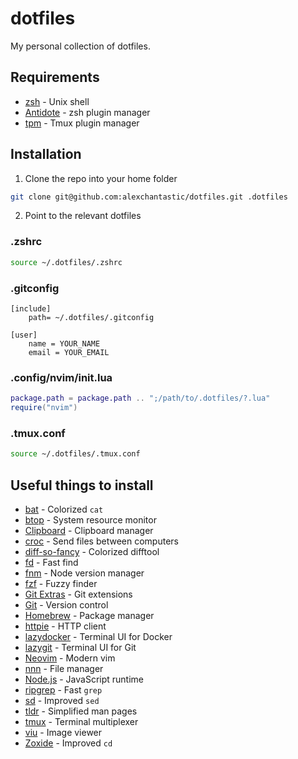 # dotfiles

My personal collection of dotfiles.

## Requirements

- [zsh](http://www.zsh.org/) - Unix shell
- [Antidote](https://github.com/mattmc3/antidote) - zsh plugin manager
- [tpm](https://github.com/tmux-plugins/tpm) - Tmux plugin manager

## Installation

1. Clone the repo into your home folder

```sh
git clone git@github.com:alexchantastic/dotfiles.git .dotfiles
```

2. Point to the relevant dotfiles

### .zshrc

```sh
source ~/.dotfiles/.zshrc
```

### .gitconfig

```
[include]
    path= ~/.dotfiles/.gitconfig

[user]
    name = YOUR_NAME
    email = YOUR_EMAIL
```

### .config/nvim/init.lua

```lua
package.path = package.path .. ";/path/to/.dotfiles/?.lua"
require("nvim")
```

### .tmux.conf

```sh
source ~/.dotfiles/.tmux.conf
```

## Useful things to install

- [bat](https://github.com/sharkdp/bat) - Colorized `cat`
- [btop](https://github.com/aristocratos/btop) - System resource monitor
- [Clipboard](https://github.com/Slackadays/Clipboard) - Clipboard manager
- [croc](https://github.com/schollz/croc) - Send files between computers
- [diff-so-fancy](https://github.com/so-fancy/diff-so-fancy) - Colorized difftool
- [fd](https://github.com/sharkdp/fd) - Fast find
- [fnm](https://github.com/Schniz/fnm) - Node version manager
- [fzf](https://github.com/junegunn/fzf) - Fuzzy finder
- [Git Extras](https://github.com/tj/git-extras) - Git extensions
- [Git](https://git-scm.com/) - Version control
- [Homebrew](https://brew.sh/) - Package manager
- [httpie](https://github.com/httpie/httpie) - HTTP client
- [lazydocker](https://github.com/jesseduffield/lazydocker) - Terminal UI for Docker
- [lazygit](https://github.com/jesseduffield/lazygit) - Terminal UI for Git
- [Neovim](https://neovim.io/) - Modern vim
- [nnn](https://github.com/jarun/nnn) - File manager
- [Node.js](https://nodejs.org/) - JavaScript runtime
- [ripgrep](https://github.com/BurntSushi/ripgrep) - Fast `grep`
- [sd](https://github.com/chmln/sd) - Improved `sed`
- [tldr](https://github.com/tldr-pages/tldr) - Simplified man pages
- [tmux](https://github.com/tmux/tmux) - Terminal multiplexer
- [viu](https://github.com/atanunq/viu) - Image viewer
- [Zoxide](https://github.com/ajeetdsouza/zoxide) - Improved `cd`
